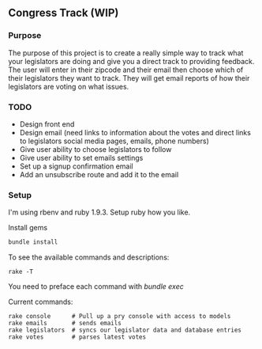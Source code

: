 ## Congress Track (WIP)

### Purpose

The purpose of this project is to create a really simple way to track what your legislators are doing and give you a direct track to providing feedback. The user will enter in their zipcode and their email then choose which of their legislators they want to track. They will get email reports of how their legislators are voting on what issues.

### TODO

* Design front end
* Design email (need links to information about the votes and direct links to legislators social media pages, emails, phone numbers)
* Give user ability to choose legislators to follow
* Give user ability to set emails settings
* Set up a signup confirmation email
* Add an unsubscribe route and add it to the email

### Setup

I'm using rbenv and ruby 1.9.3. Setup ruby how you like.

Install gems
```bash
bundle install
```

To see the available commands and descriptions:
```
rake -T
```

You need to preface each command with *bundle exec*

Current commands:

```
rake console      # Pull up a pry console with access to models
rake emails       # sends emails
rake legislators  # syncs our legislator data and database entries
rake votes        # parses latest votes
```
